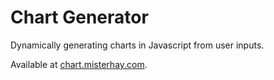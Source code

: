 # Chart Generator
Dynamically generating charts in Javascript from user inputs.

Available at [chart.misterhay.com](http://chart.misterhay.com).